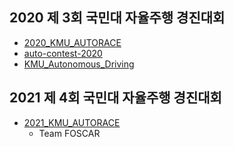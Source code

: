 ## 2020 제 3회 국민대 자율주행 경진대회
- [2020_KMU_AUTORACE](./2020_KMU_AUTORACE/README.md)
- [auto-contest-2020](./auto-contest-2020/README.md)
- [KMU_Autonomous_Driving](./KMU_Autonomous_Driving/README.md)

## 2021 제 4회 국민대 자율주행 경진대회
- [2021_KMU_AUTORACE](./2021_KMU_AUTORACE/README.md)
  - Team FOSCAR